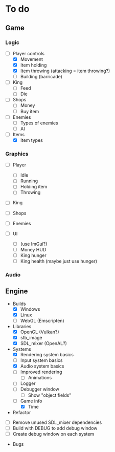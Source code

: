 # To do

## Game

### Logic

- [ ] Player controls
  - [x] Movement
  - [x] Item holding
  - [x] Item throwing (attacking = item throwing?)
  - [ ] Building (barricade)

- [ ] King
  - [ ] Feed
  - [ ] Die

- [ ] Shops
  - [ ] Money
  - [ ] Buy item

- [ ] Enemies
  - [ ] Types of enemies
  - [ ] AI

- [ ] Items
  - [x] Item types

### Graphics

- [ ] Player
  - [ ] Idle
  - [ ] Running
  - [ ] Holding item
  - [ ] Throwing
- [ ] King
- [ ] Shops
- [ ] Enemies

- [ ] UI
  - [ ] (use ImGui?)
  - [ ] Money HUD
  - [ ] King hunger
  - [ ] King health (maybe just use hunger)

### Audio

## Engine

- Builds
  - [x] Windows
  - [x] Linux
  - [ ] WebGL (Emscripten)

- Libraries
  - [x] OpenGL (Vulkan?)
  - [x] stb_image
  - [x] SDL_mixer (OpenAL?)

- Systems
  - [x] Rendering system basics
  - [ ] Input system basics
  - [x] Audio system basics
  - [ ] Improved rendering
    - [ ] Animations
  - [ ] Logger
  - [ ] Debugger window
    - [ ] Show "object fields"
  - [ ] Game info
    - [x] Time

-  Refactor
  - [ ] Remove unused SDL_mixer dependencies
  - [ ] Build with DEBUG to add debug window
  - [ ] Create debug window on each system

- Bugs
